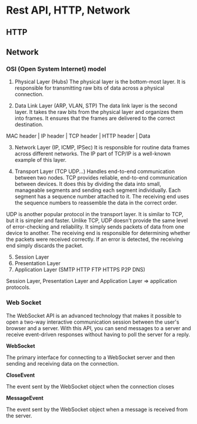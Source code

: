 # Rest API, HTTP, Network

## HTTP

## Network

### OSI (Open System Internet) model

1. Physical Layer (Hubs)
The physical layer is the bottom-most layer. It is responsible for transmitting raw bits of data across a physical connection.

2. Data Link Layer (ARP, VLAN, STP)
The data link layer is the second layer. It takes the raw bits from the physical layer and organizes them into frames. It ensures that the frames are delivered to the correct destination.

MAC header | IP header | TCP header | HTTP header | Data

3. Network Layer (IP, ICMP, IPSec)
It is responsible for routine data frames across different networks. The IP part of TCP/IP is a well-known example of this layer.

4. Transport Layer (TCP UDP...)
Handles end-to-end communication between two nodes. TCP provides reliable, end-to-end communication between devices. It does this by dividing the data into small, manageable segments and sending each segment individually. Each segment has a sequence number attached to it. The receiving end uses the sequence numbers to reassemble the data in the correct order.

UDP is another popular protocol in the transport layer. It is similar to TCP, but it is simpler and faster. Unlike TCP, UDP doesn't provide the same level of error-checking and reliability. It simply sends packets of data from one device to another. The receiving end is responsible for determining whether the packets were received correctly. If an error is detected, the receiving end simply discards the packet.

5. Session Layer
6. Presentation Layer
7. Application Layer (SMTP HTTP FTP HTTPS P2P DNS)

Session Layer, Presentation Layer and Application Layer => application protocols.

### Web Socket

The WebSocket API is an advanced technology that makes it possible to open a two-way interactive communication session between the user's browser and a server. With this API, you can send messages to a server and receive event-driven responses without having to poll the server for a reply.

**WebSocket**

The primary interface for connecting to a WebSocket server and then sending and receiving data on the connection.

**CloseEvent**

The event sent by the WebSocket object when the connection closes

**MessageEvent**

The event sent by the WebSocket object when a message is received from the server.

